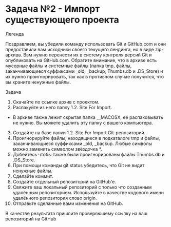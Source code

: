 # Задача №2 - Импорт существующего проекта
Легенда

Поздравляем, вы убедили команду использовать Git и GitHub.com и они предоставили вам исходники своего текущего лендинга, но в виде zip-архива. Вам нужно перенести их в систему контроля версий Git и опубликовать на GitHub.com. Обратите внимание, что в архиве есть мусорные файлы и системные файлы (папка tmp, файлы, заканчивающиеся суффиксами _old, _backup, Thumbs.db и .DS_Store) и их нужно проигнорировать, так как в противном случае получится, что вы храните ненужные файлы.

Задача

1. Скачайте по ссылке архив с проектом.
2. Распакуйте из него папку 1.2. Site For Import.
- В архиве также лежит скрытая папка __MACOSX, её распаковывать не нужно. Вы можете удалить эту папку с вашего компьютера.
3. Создайте на базе папки 1.2. Site For Import Git-репозиторий.
4. Проигнорируйте файлы, находящиеся в подкаталоге tmp и файлы, заканчивающиеся суффиксами _old, _backup. Любые символы можно заменить символом звёздочка *.
5. Добейтесь чтобы также были проигнорированы файлы Thumbs.db и .DS_Store.
6. При помощи команды git status убедитесь, что Git не видит ненужные файлы.
7. Сделайте коммит.
8. Создайте отдельный репозиторий на GitHub'е.
9. Свяжите ваш локальный репозиторий с только что созданным удалённым репозиторием. Используйте в качестве кодового имени удалённого репозитория слово origin.
10. Отправьте сделанные вами изменения на GitHub.

В качестве результата пришлите проверяющему ссылку на ваш репозиторий на GitHub
